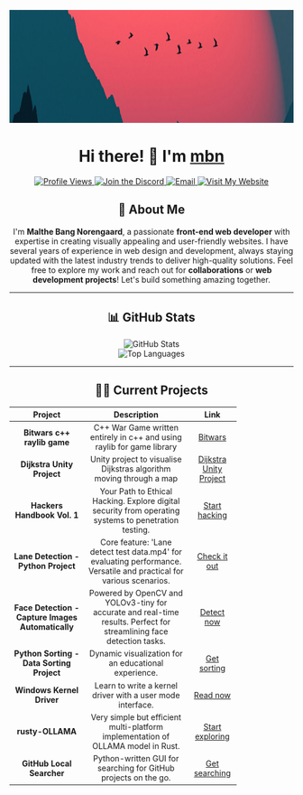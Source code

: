 <p align="center">
  <img src="1400x300.jpg" alt="Profile Banner" width="1400" height="200">
</p>

<h1 align="center">Hi there! 👋 I'm <a href="https://github.com/mbn-code">mbn</a></h1>

<p align="center">
  <a href="https://github.com/mbn-code">
    <img src="https://komarev.com/ghpvc/?username=mbn-code&style=flat-square&color=blueviolet" alt="Profile Views">
  </a>
  <a href="https://discord.gg/6qMBfyC9Hy">
    <img src="https://img.shields.io/discord/6qMBfyC9Hy?label=Join%20Discord&logo=discord&style=flat-square&color=5865F2" alt="Join the Discord">
  </a>
  <a href="mailto:malthe@mbn-code.dk">
    <img src="https://img.shields.io/badge/Email-malthe@mbn--code.dk-ff5757?style=flat-square&logo=gmail&logoColor=white" alt="Email">
  </a>
  <a href="https://mbn-code.dk">
    <img src="https://img.shields.io/badge/Visit-My%20Website-1abc9c?style=flat-square" alt="Visit My Website">
  </a>
</p>

<h2 align="center">🚀 About Me</h2>

<p align="center">
  I'm <strong>Malthe Bang Norengaard</strong>, a passionate <strong>front-end web developer</strong> with expertise in creating visually appealing and user-friendly websites. I have several years of experience in web design and development, always staying updated with the latest industry trends to deliver high-quality solutions. Feel free to explore my work and reach out for <strong>collaborations</strong> or <strong>web development projects</strong>! Let's build something amazing together.
</p>

---

<h2 align="center">📊 GitHub Stats</h2>

<div align="center">
  <img src="https://github-readme-stats.vercel.app/api?username=mbn-code&show_icons=true&hide=issues&hide_border=true&count_private=true&theme=radical" alt="GitHub Stats">
  <br/>
  <img src="https://github-readme-stats.vercel.app/api/top-langs/?username=mbn-code&layout=compact&hide_border=true&theme=radical" alt="Top Languages">
</div>

---

<h2 align="center">👨‍💻 Current Projects</h2>

<table align="center" style="width:80%">
  <thead align="center">
    <tr>
      <th><strong>Project</strong></th>
      <th><strong>Description</strong></th>
      <th><strong>Link</strong></th>
    </tr>
  </thead>
  <tbody align="center">
    <tr>
      <td><strong>Bitwars c++ raylib game</strong></td>
      <td>C++ War Game written entirely in c++ and using raylib for game library</td>
      <td><a href="https://github.com/mbn-code/Bitwars">Bitwars</a></td>
    </tr>
    <tr>
      <td><strong>Dijkstra Unity Project</strong></td>
      <td>Unity project to visualise Dijkstras algorithm moving through a map</td>
      <td><a href="https://github.com/mbn-code/Dijkstra">Dijkstra Unity Project</a></td>
    </tr>
    <tr>
      <td><strong>Hackers Handbook Vol. 1</strong></td>
      <td>Your Path to Ethical Hacking. Explore digital security from operating systems to penetration testing.</td>
      <td><a href="https://github.com/mbn-code/Hackers-Handbook-Vol-1">Start hacking</a></td>
    </tr>
    <tr>
      <td><strong>Lane Detection - Python Project</strong></td>
      <td>Core feature: 'Lane detect test data.mp4' for evaluating performance. Versatile and practical for various scenarios.</td>
      <td><a href="https://github.com/mbn-code/LaneDetectionPython">Check it out</a></td>
    </tr>
    <tr>
      <td><strong>Face Detection - Capture Images Automatically</strong></td>
      <td>Powered by OpenCV and YOLOv3-tiny for accurate and real-time results. Perfect for streamlining face detection tasks.</td>
      <td><a href="https://github.com/mbn-code/PhotoFaceDetect">Detect now</a></td>
    </tr>
    <tr>
      <td><strong>Python Sorting - Data Sorting Project</strong></td>
      <td>Dynamic visualization for an educational experience.</td>
      <td><a href="https://github.com/mbn-code/PySort">Get sorting</a></td>
    </tr>
    <tr>
      <td><strong>Windows Kernel Driver</strong></td>
      <td>Learn to write a kernel driver with a user mode interface.</td>
      <td><a href="https://github.com/mbn-code/The-Kernel-Driver-Guide-External">Read now</a></td>
    </tr>
    <tr>
      <td><strong>rusty-OLLAMA</strong></td>
      <td>Very simple but efficient multi-platform implementation of OLLAMA model in Rust.</td>
      <td><a href="https://github.com/mbn-code/rusty-OLLAMA">Start exploring</a></td>
    </tr>
    <tr>
      <td><strong>GitHub Local Searcher</strong></td>
      <td>Python-written GUI for searching for GitHub projects on the go.</td>
      <td><a href="https://github.com/mbn-code/GitSearch">Get searching</a></td>
    </tr>
  </tbody>
</table>
